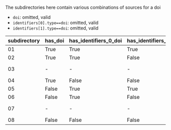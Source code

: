 The subdirectories here contain various combinations of sources for a doi 

- `doi`: omitted, valid
- `identifiers[0].type==doi`: omitted, valid
- `identifiers[1].type==doi`: omitted, valid

| subdirectory    | has_doi   | has_identifiers_0_doi | has_identifiers_1_doi | notes |
| --- | --- | --- | --- | --- |
| 01 | True | True | True | |
| 02 | True | True | False | |
| 03 | - | - | - | equivalent to 02 |
| 04 | True | False | False | |
| 05 | False | True | True | |
| 06 | False | True | False | |
| 07 | - | - | - | equivalent to 06 |
| 08 | False | False | False | |
